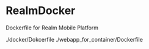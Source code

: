 # RealmDocker

Dockerfile for Realm Mobile Platform

./docker/Dokcerfile
./webapp_for_container/Dockerfile
